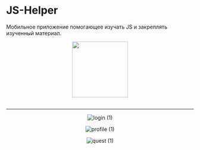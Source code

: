 
# JS-Helper
Мобильное приложение помогающее изучать JS и закреплять изученный материал.
<div id="header" align="center">
  <img src="https://qr.expo.dev/expo-go?owner=mallospall&slug=js-helper&releaseChannel=default&host=exp.host" width="150"/>
</div>

<br>

<hr>

<div id="header" align="center" dir="auto">

![login (1)](https://user-images.githubusercontent.com/108213499/191015950-5de541a2-53fa-4806-a79f-97ce20c1fbeb.png)

![profile (1)](https://user-images.githubusercontent.com/108213499/191017207-00c57109-e072-4f7c-9baa-fcd0c00b98c7.png)

![quest (1)](https://user-images.githubusercontent.com/108213499/191016341-75fd46e7-85ad-4f97-a385-f3a9750166db.png)


</div>

